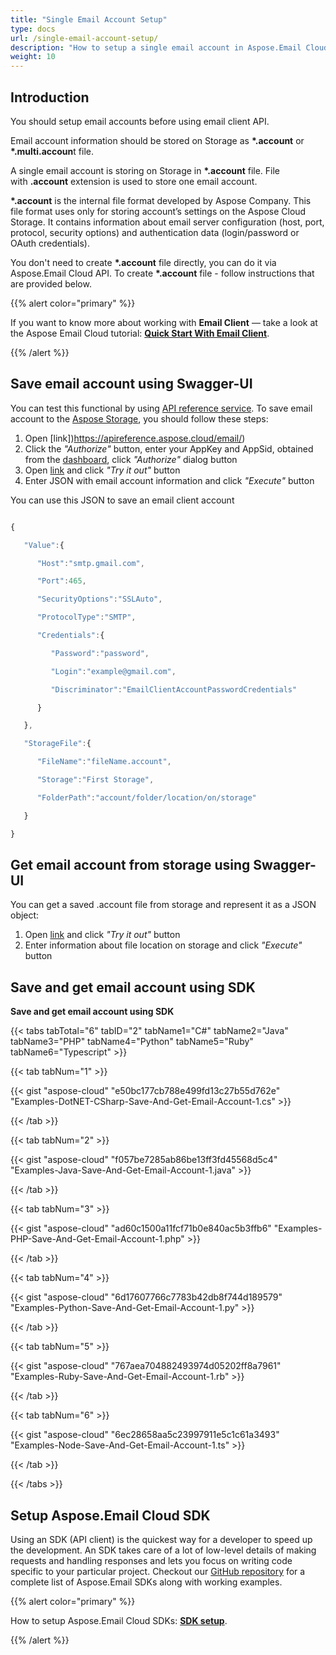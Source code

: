 ```yaml
---
title: "Single Email Account Setup"
type: docs
url: /single-email-account-setup/
description: "How to setup a single email account in Aspose.Email Cloud."
weight: 10
---
```


## **Introduction**
You should setup email accounts before using email client API.

Email account information should be stored on Storage as **\*.account** or **\*.multi.accoun**t file.

A single email account is storing on Storage in **\*.account** file. File with **.account** extension is used to store one email account.

**\*.account** is the internal file format developed by Aspose Company. This file format uses only for storing account’s settings on the Aspose Cloud Storage. It contains information about email server configuration (host, port, protocol, security options) and authentication data (login/password or OAuth credentials). 

You don't need to create **\*.account** file directly, you can do it via Aspose.Email Cloud API. To create **\*.account** file - follow instructions that are provided below. 



{{% alert color="primary" %}} 

If you want to know more about working with **Email Client** — take a look at the Aspose Email Cloud tutorial: [**Quick Start With Email Client**](/email/quick-start-with-email-client/).

{{% /alert %}} 
## **Save email account using Swagger-UI**
You can test this functional by using [API reference service](https://apireference.aspose.cloud/email/). To save email account to the [Aspose Storage](https://apireference.aspose.cloud/storage/), you should follow these steps:

1. Open [link])https://apireference.aspose.cloud/email/)
1. Click the *"Authorize"* button, enter your AppKey and AppSid, obtained from the [dashboard](https://dashboard.aspose.cloud/), click *"Authorize"* dialog button
1. Open [link](https://apireference.aspose.cloud/email/#/EmailClient/SaveEmailClientAccount) and click *"Try it out"* button
1. Enter JSON with email account information and click *"Execute"* button


You can use this JSON to save an email client account

```javascript

{

   "Value":{

      "Host":"smtp.gmail.com",

      "Port":465,

      "SecurityOptions":"SSLAuto",

      "ProtocolType":"SMTP",

      "Credentials":{

         "Password":"password",

         "Login":"example@gmail.com",

         "Discriminator":"EmailClientAccountPasswordCredentials"

      }

   },

   "StorageFile":{

      "FileName":"fileName.account",

      "Storage":"First Storage",

      "FolderPath":"account/folder/location/on/storage"

   }

}

```

## **Get email account from storage using Swagger-UI**
You can get a saved .account file from storage and represent it as a JSON object:

1. Open [link](https://apireference.aspose.cloud/email/#/EmailClient/GetEmailClientAccount) and click *"Try it out"* button
1. Enter information about file location on storage and click *"Execute"* button
## **Save and get email account using SDK**
**Save and get email account using SDK**

{{< tabs tabTotal="6" tabID="2" tabName1="C#" tabName2="Java" tabName3="PHP" tabName4="Python" tabName5="Ruby" tabName6="Typescript" >}}

{{< tab tabNum="1" >}}

{{< gist "aspose-cloud" "e50bc177cb788e499fd13c27b55d762e" "Examples-DotNET-CSharp-Save-And-Get-Email-Account-1.cs" >}}

{{< /tab >}}

{{< tab tabNum="2" >}}

{{< gist "aspose-cloud" "f057be7285ab86be13ff3fd45568d5c4" "Examples-Java-Save-And-Get-Email-Account-1.java" >}}

{{< /tab >}}

{{< tab tabNum="3" >}}

{{< gist "aspose-cloud" "ad60c1500a11fcf71b0e840ac5b3ffb6" "Examples-PHP-Save-And-Get-Email-Account-1.php" >}}

{{< /tab >}}

{{< tab tabNum="4" >}}

{{< gist "aspose-cloud" "6d17607766c7783b42db8f744d189579" "Examples-Python-Save-And-Get-Email-Account-1.py" >}}

{{< /tab >}}

{{< tab tabNum="5" >}}

{{< gist "aspose-cloud" "767aea704882493974d05202ff8a7961" "Examples-Ruby-Save-And-Get-Email-Account-1.rb" >}}

{{< /tab >}}

{{< tab tabNum="6" >}}

{{< gist "aspose-cloud" "6ec28658aa5c23997911e5c1c61a3493" "Examples-Node-Save-And-Get-Email-Account-1.ts" >}}

{{< /tab >}}

{{< /tabs >}}
## **Setup Aspose.Email Cloud SDK**
Using an SDK (API client) is the quickest way for a developer to speed up the development. An SDK takes care of a lot of low-level details of making requests and handling responses and lets you focus on writing code specific to your particular project. Checkout our [GitHub repository](https://github.com/aspose-email-cloud) for a complete list of Aspose.Email SDKs along with working examples.

{{% alert color="primary" %}} 

How to setup Aspose.Email Cloud SDKs: [**SDK setup**](/email/sdk-setup/).

{{% /alert %}}
